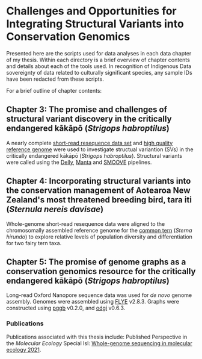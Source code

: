 # Challenges and Opportunities for Integrating Structural Variants into Conservation Genomics
Presented here are the scripts used for data analyses in each data chapter of my thesis. Within each directory is a brief overview of chapter contents and details about each of the tools used. In recognition of Indigenous Data sovereignty of data related to culturally significant species, any sample IDs have been redacted from these scripts.

For a brief outline of chapter contents:

## Chapter 3: The promise and challenges of structural variant discovery in the critically endangered kākāpō (*Strigops habroptilus*)
A nearly complete [short-read resequence data set](https://www.doc.govt.nz/our-work/kakapo-recovery/what-we-do/research-for-the-future/kakapo125-gene-sequencing/) and [high quality reference genome](https://vgp.github.io/genomeark/Strigops_habroptilus/) were used to investigate structual variantion (SVs) in the critically endangered kākāpō (*Strigops habroptilus*). Structural variants were called using the [Delly](https://github.com/dellytools/delly), [Manta](https://github.com/Illumina/manta) and [SMOOVE](https://github.com/brentp/smoove) pipelines.

## Chapter 4: Incorporating structural variants into the conservation management of Aotearoa New Zealand's most threatened breeding bird, tara iti (*Sternula nereis davisae*)
Whole-genome short-read resequence data were aligned to the chromosomally assembled reference genome for the [common tern](https://vgp.github.io/genomeark/Sterna_hirundo/) (*Sterna hirundo*) to explore relative levels of population diversity and differentiation for two fairy tern taxa.

## Chapter 5: The promise of genome graphs as a conservation genomics resource for the critically endangered kākāpō (*Strigops habroptilus*)
Long-read Oxford Nanopore sequence data was used for *de novo* genome assembly. Genomes were assembled using [FLYE](https://github.com/fenderglass/Flye) v2.8.3. Graphs were constructed using [pggb](https://github.com/pangenome/pggb) v0.2.0, and [odgi](https://github.com/pangenome/odgi) v0.6.3.

### Publications
Publications associated with this thesis include:
Published Perspective in the *Molecular Ecology* Special Isl: [Whole-genome sequencing in molecular ecology 2021](https://onlinelibrary.wiley.com/doi/full/10.1111/mec.16141).
